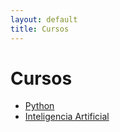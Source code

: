 ```yaml
---
layout: default
title: Cursos
---
```


# Cursos

- [Python](/curso/python/main)
- [Inteligencia Artificial](/curso/ia/main)
